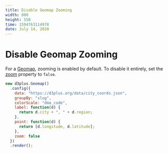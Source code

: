 ```yaml
---
title: Disable Geomap Zooming
width: 800
height: 550
time: 1594763114978
date: July 14, 2020
---
```


[height]: 550

# Disable Geomap Zooming

For a [Geomap](https://d3plus.org/docs/#Geomap), zooming is enabled by default. To disable it entirely, set the [zoom](https://d3plus.org/docs/#Viz.zoom) property to `false`.

```js
new d3plus.Geomap()
  .config({
    data: "https://d3plus.org/data/city_coords.json",
    groupBy: "slug",
    colorScale: "dma_code",
    label: function(d) {
      return d.city + ", " + d.region;
    },
    point: function(d) {
      return [d.longitude, d.latitude];
    },
    zoom: false
  })
  .render();
```
